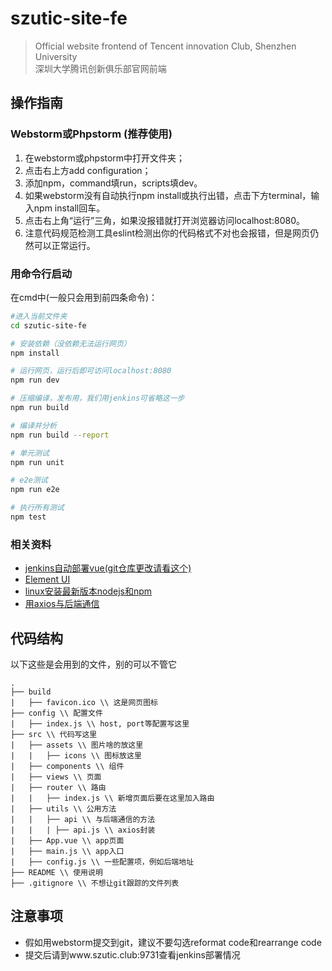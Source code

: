 # szutic-site-fe

> Official website frontend of Tencent innovation Club, Shenzhen University
\
> 深圳大学腾讯创新俱乐部官网前端

## 操作指南

### Webstorm或Phpstorm (推荐使用)
1. 在webstorm或phpstorm中打开文件夹；
2. 点击右上方add configuration；
3. 添加npm，command填run，scripts填dev。
4. 如果webstorm没有自动执行npm install或执行出错，点击下方terminal，输入npm install回车。
5. 点击右上角“运行”三角，如果没报错就打开浏览器访问localhost:8080。
6. 注意代码规范检测工具eslint检测出你的代码格式不对也会报错，但是网页仍然可以正常运行。

### 用命令行启动
在cmd中(一般只会用到前四条命令)：
``` bash
#进入当前文件夹
cd szutic-site-fe

# 安装依赖（没依赖无法运行网页）
npm install

# 运行网页，运行后即可访问localhost:8080
npm run dev

# 压缩编译，发布用，我们用jenkins可省略这一步
npm run build

# 编译并分析
npm run build --report

# 单元测试
npm run unit

# e2e测试
npm run e2e

# 执行所有测试
npm test
```

### 相关资料
- [jenkins自动部署vue(git仓库更改请看这个)](https://www.cnblogs.com/lifefriend/p/10686461.html)
- [Element UI](https://element.eleme.cn/#/zh-CN)
- [linux安装最新版本nodejs和npm](https://github.com/nodesource/distributions#debinstall)
- [用axios与后端通信](https://blog.csdn.net/qq_36752728/article/details/83477968)

## 代码结构

以下这些是会用到的文件，别的可以不管它
```
.
├── build
|	├── favicon.ico \\ 这是网页图标
├── config \\ 配置文件
|	├── index.js \\ host, port等配置写这里
├── src \\ 代码写这里
|	├── assets \\ 图片啥的放这里
|	|	├── icons \\ 图标放这里
|	├── components \\ 组件
|	├── views \\ 页面
|	├── router \\ 路由
|	|	├── index.js \\ 新增页面后要在这里加入路由
|	├── utils \\ 公用方法
|	|	├── api \\ 与后端通信的方法
|	|	| ├── api.js \\ axios封装
|	├── App.vue \\ app页面
|	├── main.js \\ app入口
|	├── config.js \\ 一些配置项，例如后端地址
├── README \\ 使用说明
├── .gitignore \\ 不想让git跟踪的文件列表
```

## 注意事项

- 假如用webstorm提交到git，建议不要勾选reformat code和rearrange code
- 提交后请到www.szutic.club:9731查看jenkins部署情况

